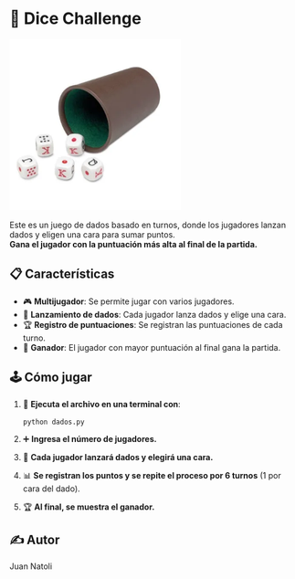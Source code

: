 # 🎲 **Dice Challenge**

<img src="img/Dados.png" alt="Logo Dados" width="300">

Este es un juego de dados basado en turnos, donde los jugadores lanzan dados y eligen una cara para sumar puntos.  
**Gana el jugador con la puntuación más alta al final de la partida.**

## 📋 **Características**

- 🎮 **Multijugador**: Se permite jugar con varios jugadores.
- 🎲 **Lanzamiento de dados**: Cada jugador lanza dados y elige una cara.
- 🏆 **Registro de puntuaciones**: Se registran las puntuaciones de cada turno.
- 🥇 **Ganador**: El jugador con mayor puntuación al final gana la partida.

## 🕹️ **Cómo jugar**

1. 🔧 **Ejecuta el archivo en una terminal con**:

    ```
    python dados.py
    ```

2. ➕ **Ingresa el número de jugadores.**

3. 🎲 **Cada jugador lanzará dados y elegirá una cara.**

4. 📊 **Se registran los puntos y se repite el proceso por 6 turnos** (1 por cara del dado).

5. 🏆 **Al final, se muestra el ganador.**

## ✍️ **Autor**
Juan Natoli
